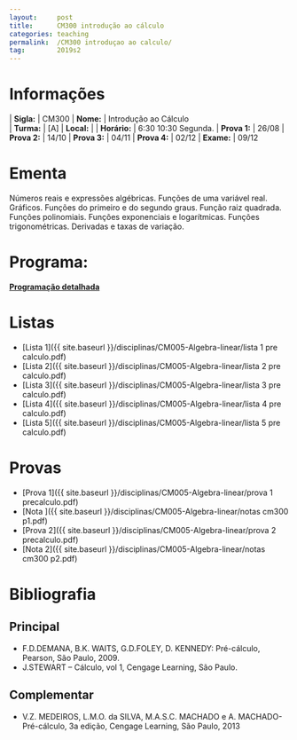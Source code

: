 ```yaml
---
layout:     post
title:      CM300 introdução ao cálculo
categories: teaching
permalink:  /CM300 introduçao ao calculo/
tag:        2019s2
---
```


# Informações

  | **Sigla:**   | CM300
  | **Nome:**    | Introdução ao Cálculo  
  | **Turma:**   | [A]
  | **Local:**   | 
  | **Horário:** | 6:30 10:30 Segunda. 
  | **Prova 1:** |  26/08
  | **Prova 2:** |  14/10
  | **Prova 3:** |  04/11
  | **Prova 4:** |  02/12
  | **Exame:**   |  09/12

# Ementa

  Números reais e expressões algébricas. Funções de uma variável real. Gráficos. 
  Funções do primeiro e do segundo graus. Função raiz quadrada. Funções polinomiais. 
  Funções exponenciais e logarítmicas. Funções trigonométricas. Derivadas e taxas de variação. 

# Programa:

  **[Programação detalhada](http://www.mat.ufpr.br/documentos/programas/CM300.pdf)**

# Listas
  
  - [Lista 1]({{ site.baseurl }}/disciplinas/CM005-Algebra-linear/lista 1 pre calculo.pdf)
  - [Lista 2]({{ site.baseurl }}/disciplinas/CM005-Algebra-linear/lista 2 pre calculo.pdf)
  - [Lista 3]({{ site.baseurl }}/disciplinas/CM005-Algebra-linear/lista 3 pre calculo.pdf)
  - [Lista 4]({{ site.baseurl }}/disciplinas/CM005-Algebra-linear/lista 4 pre calculo.pdf)
  - [Lista 5]({{ site.baseurl }}/disciplinas/CM005-Algebra-linear/lista 5 pre calculo.pdf)
  
# Provas

  - [Prova 1]({{ site.baseurl }}/disciplinas/CM005-Algebra-linear/prova 1 precalculo.pdf)
  - [Nota ]({{ site.baseurl }}/disciplinas/CM005-Algebra-linear/notas cm300 p1.pdf)
  - [Prova 2]({{ site.baseurl }}/disciplinas/CM005-Algebra-linear/prova 2 precalculo.pdf)
  - [Nota 2]({{ site.baseurl }}/disciplinas/CM005-Algebra-linear/notas cm300 p2.pdf)

# Bibliografia

## Principal 

- F.D.DEMANA, B.K. WAITS, G.D.FOLEY, D. KENNEDY: Pré-cálculo, Pearson, São Paulo, 2009. 
- J.STEWART – Cálculo, vol 1, Cengage Learning, São Paulo. 

## Complementar

- V.Z. MEDEIROS, L.M.O. da SILVA, M.A.S.C. MACHADO e A. MACHADO-
  Pré-cálculo, 3a edição, Cengage Learning, São Paulo, 2013
